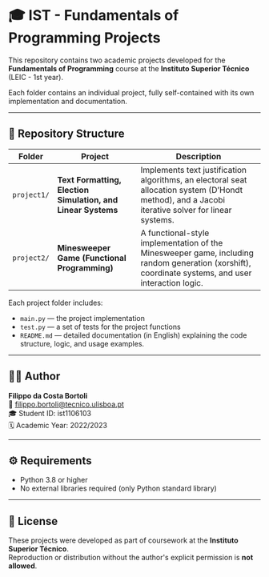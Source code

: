 # 🎓 IST - Fundamentals of Programming Projects

This repository contains two academic projects developed for the **Fundamentals of Programming** course at the **Instituto Superior Técnico** (LEIC - 1st year).

Each folder contains an individual project, fully self-contained with its own implementation and documentation.

---

## 📁 Repository Structure

| Folder | Project | Description |
|---------|----------|-------------|
| `project1/` | **Text Formatting, Election Simulation, and Linear Systems** | Implements text justification algorithms, an electoral seat allocation system (D’Hondt method), and a Jacobi iterative solver for linear systems. |
| `project2/` | **Minesweeper Game (Functional Programming)** | A functional-style implementation of the Minesweeper game, including random generation (xorshift), coordinate systems, and user interaction logic. |

Each project folder includes:
- `main.py` — the project implementation
- `test.py` — a set of tests for the project functions  
- `README.md` — detailed documentation (in English) explaining the code structure, logic, and usage examples.

---

## 👨‍💻 Author

**Filippo da Costa Bortoli**  
📧 filippo.bortoli@tecnico.ulisboa.pt  
🎓 Student ID: ist1106103  
🗓️ Academic Year: 2022/2023

---

## ⚙️ Requirements

- Python 3.8 or higher  
- No external libraries required (only Python standard library)

---

## 🧾 License

These projects were developed as part of coursework at the **Instituto Superior Técnico**.  
Reproduction or distribution without the author's explicit permission is **not allowed**.
